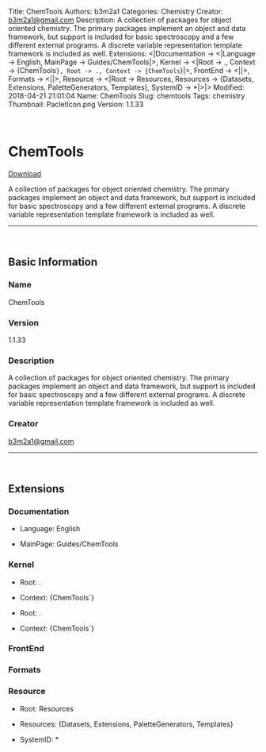 Title: ChemTools
Authors: b3m2a1
Categories: Chemistry
Creator: b3m2a1@gmail.com
Description: A collection of packages for object oriented chemistry.   The primary packages implement an object and data framework, but support is included for basic spectroscopy and a few different external programs.   A discrete variable representation template framework is included as well.
Extensions: <|Documentation -> <|Language -> English, MainPage -> Guides/ChemTools|>, Kernel -> <|Root -> ., Context -> {ChemTools`}, Root -> ., Context -> {ChemTools`}|>, FrontEnd -> <||>, Formats -> <||>, Resource -> <|Root -> Resources, Resources -> {Datasets, Extensions, PaletteGenerators, Templates}, SystemID -> *|>|>
Modified: 2018-04-21 21:01:04
Name: ChemTools
Slug: chemtools
Tags: chemistry
Thumbnail: PacletIcon.png
Version: 1.1.33

<a id="chemtools" style="width:0;height:0;margin:0;padding:0;">&zwnj;</a>

# ChemTools

[Download](Paclets/ChemTools-1.1.33.paclet)

A collection of packages for object oriented chemistry.
  The primary packages implement an object and data framework, but support is included for basic spectroscopy and a few different external programs.
  A discrete variable representation template framework is included as well.

---

<a id="basic-information" style="width:0;height:0;margin:0;padding:0;">&zwnj;</a>

## Basic Information

### Name

ChemTools

### Version

1.1.33

### Description

A collection of packages for object oriented chemistry.
  The primary packages implement an object and data framework, but support is included for basic spectroscopy and a few different external programs.
  A discrete variable representation template framework is included as well.

### Creator

b3m2a1@gmail.com

---

<a id="extensions" style="width:0;height:0;margin:0;padding:0;">&zwnj;</a>

## Extensions

### Documentation

* Language: English

* MainPage: Guides/ChemTools

### Kernel

* Root: .

* Context: {ChemTools`}

* Root: .

* Context: {ChemTools`}

### FrontEnd

### Formats

### Resource

* Root: Resources

* Resources: {Datasets, Extensions, PaletteGenerators, Templates}

* SystemID: *